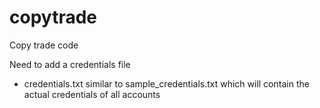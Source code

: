 # copytrade
Copy trade code

Need to add a credentials file
- credentials.txt similar to sample_credentials.txt which will contain the actual credentials of all accounts
